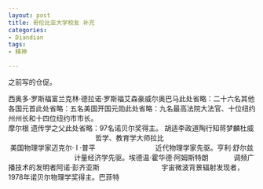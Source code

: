 ```yaml
---
layout: post
title: 哥伦比亚大学校友 补充
categories:
- Diandian
tags:
- 精神

---
```

<p>之前写的仓促。</p>
<p></p>西奥多&middot;罗斯福富兰克林&middot;德拉诺&middot;罗斯福艾森豪威尔奥巴马此处省略：二十六名其他各国元首此处省略：五名美国开国元勋此处省略：九名最高法院大法官、十位纽约州州长和十四位纽约市市长。
<br />摩尔根 遗传学之父此处省略：97名诺贝尔奖得主。&nbsp;胡适李政道陶行知蒋梦麟杜威 &nbsp; &nbsp; &nbsp; &nbsp; &nbsp; &nbsp; &nbsp; &nbsp; &nbsp; &nbsp; &nbsp; &nbsp; &nbsp; &nbsp; &nbsp; &nbsp; &nbsp; &nbsp; &nbsp; &nbsp; &nbsp; &nbsp; &nbsp;哲学、教育学大师拉比 &nbsp; &nbsp; &nbsp; &nbsp; &nbsp; &nbsp; &nbsp; &nbsp; &nbsp; &nbsp; &nbsp; &nbsp; &nbsp; &nbsp; &nbsp; &nbsp; &nbsp; &nbsp; &nbsp; &nbsp; &nbsp; &nbsp; &nbsp;美国物理学家迈克尔&middot; I &middot;普平 &nbsp; &nbsp; &nbsp; &nbsp; &nbsp; &nbsp; &nbsp; &nbsp; &nbsp; &nbsp; &nbsp; &nbsp; &nbsp; &nbsp; &nbsp;&nbsp;近代物理学家先驱。亨利&middot;舒尔兹 &nbsp; &nbsp; &nbsp; &nbsp; &nbsp; &nbsp; &nbsp; &nbsp; &nbsp; &nbsp; &nbsp; &nbsp; &nbsp; &nbsp; &nbsp; &nbsp; &nbsp;&nbsp;计量经济学先驱。埃德温&middot;霍华德&middot;阿姆斯特朗 &nbsp; &nbsp; &nbsp; &nbsp; &nbsp; &nbsp; 调频广播技术的发明者阿诺&middot;彭齐亚斯 &nbsp; &nbsp; &nbsp; &nbsp; &nbsp; &nbsp; &nbsp; &nbsp; &nbsp; &nbsp; &nbsp; &nbsp; &nbsp; &nbsp; &nbsp; &nbsp;宇宙微波背景辐射发现者，1978年诺贝尔物理学奖得主。巴菲特
<p></p>
<p></p>